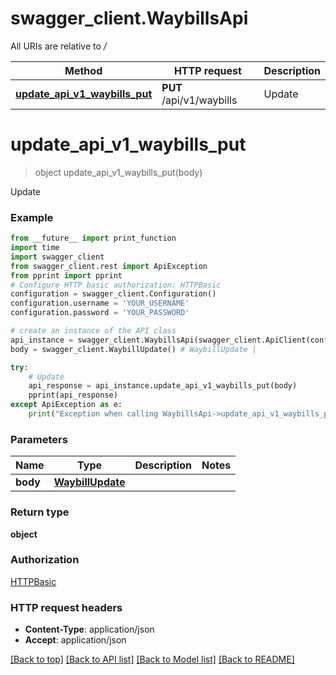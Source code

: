 # swagger_client.WaybillsApi

All URIs are relative to */*

Method | HTTP request | Description
------------- | ------------- | -------------
[**update_api_v1_waybills_put**](WaybillsApi.md#update_api_v1_waybills_put) | **PUT** /api/v1/waybills | Update

# **update_api_v1_waybills_put**
> object update_api_v1_waybills_put(body)

Update

### Example
```python
from __future__ import print_function
import time
import swagger_client
from swagger_client.rest import ApiException
from pprint import pprint
# Configure HTTP basic authorization: HTTPBasic
configuration = swagger_client.Configuration()
configuration.username = 'YOUR_USERNAME'
configuration.password = 'YOUR_PASSWORD'

# create an instance of the API class
api_instance = swagger_client.WaybillsApi(swagger_client.ApiClient(configuration))
body = swagger_client.WaybillUpdate() # WaybillUpdate | 

try:
    # Update
    api_response = api_instance.update_api_v1_waybills_put(body)
    pprint(api_response)
except ApiException as e:
    print("Exception when calling WaybillsApi->update_api_v1_waybills_put: %s\n" % e)
```

### Parameters

Name | Type | Description  | Notes
------------- | ------------- | ------------- | -------------
 **body** | [**WaybillUpdate**](WaybillUpdate.md)|  | 

### Return type

**object**

### Authorization

[HTTPBasic](../README.md#HTTPBasic)

### HTTP request headers

 - **Content-Type**: application/json
 - **Accept**: application/json

[[Back to top]](#) [[Back to API list]](../README.md#documentation-for-api-endpoints) [[Back to Model list]](../README.md#documentation-for-models) [[Back to README]](../README.md)

